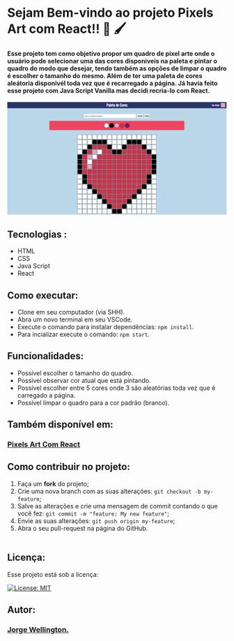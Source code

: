 # Sejam Bem-vindo ao projeto Pixels Art com React!! 🤩 🖌️

#### Esse projeto tem como objetivo propor um quadro de pixel arte onde o usuário pode selecionar uma das cores disponiveis na paleta e pintar o quadro do modo que desejar, tendo também as opções de limpar o quadro é escolher o tamanho do mesmo. Além de ter uma paleta de cores aleátoria disponivél toda vez que é recarregado a página. Já havia feito esse projeto com Java Script Vanilla mas decidi recria-lo com React.

<div style="margin-top:15px">
  <img alt="exibição do projeto" src="cap.png">
</div>

## Tecnologias :

<ul>
  <li>HTML</li>
  <li>CSS</li>
  <li>Java Script</li>
  <li>React</li>
</ul>

## Como executar:

- Clone em seu computador (via SHH).
- Abra um novo terminal em seu VSCode.   
- Execute o comando para instalar dependências: `npm install`.
- Para incializar execute o comando: `npm start`.

## Funcionalidades:

- Possível escolher o tamanho do quadro.
- Possivel observar cor atual que está pintando.
- Possível escolher entre 5 cores onde 3 são aleatórias toda vez que é carregado a página.
- Possível limpar o quadro para a cor padrão (branco).

## Também disponível em:

### <a href="https://pixels-art-whit-react-80ahwhj6c-cozmu.vercel.app/" ><b>Pixels Art Com React</b></a>
<a href="https://pixels-art-whit-react-80ahwhj6c-cozmu.vercel.app/" ></a>

## Como contribuir no projeto:
  1. Faça um **fork** do projeto;
  2. Crie uma nova branch com as suas alterações: `git checkout -b my-feature`;
  3. Salve as alterações e crie uma mensagem de commit contando o que você fez: `git commit -m "feature: My new feature"`;
  4. Envie as suas alterações: `git push origin my-feature`;
  5. Abra o seu pull-request na página do GitHub.<br><br>

## Licença:

 Esse projeto está sob a licença: 

 [![License: MIT](https://img.shields.io/badge/License-MIT-yellow.svg)](https://opensource.org/licenses/MIT)

 ##  Autor:

### <a href="https://www.linkedin.com/in/jorge-reis-dev/" ><b>Jorge Wellington.</b></a>
<a href="https://www.linkedin.com/in/jorge-reis-dev/" ></a>
